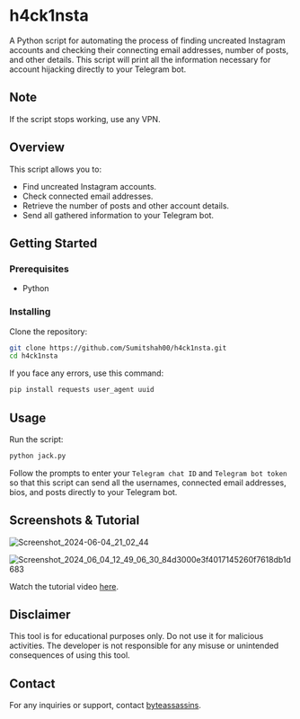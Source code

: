 
# h4ck1nsta

A Python script for automating the process of finding uncreated Instagram accounts and checking their connecting email addresses, number of posts, and other details. This script will print all the information necessary for account hijacking directly to your Telegram bot.

## Note

If the script stops working, use any VPN.

## Overview

This script allows you to:
- Find uncreated Instagram accounts.
- Check connected email addresses.
- Retrieve the number of posts and other account details.
- Send all gathered information to your Telegram bot.

## Getting Started

### Prerequisites

- Python

### Installing

Clone the repository:

```bash
git clone https://github.com/Sumitshah00/h4ck1nsta.git
cd h4ck1nsta
```

If you face any errors, use this command:

```bash
pip install requests user_agent uuid
```

## Usage

Run the script:

```bash
python jack.py
```

Follow the prompts to enter your `Telegram chat ID` and `Telegram bot token` so that this script can send all the usernames, connected email addresses, bios, and posts directly to your Telegram bot.

## Screenshots & Tutorial

![Screenshot_2024-06-04_21_02_44](https://github.com/Sumitshah00/h4ck1nsta/assets/149252561/30a180fb-41ea-43d0-9678-c47f1659c91a)

![Screenshot_2024_06_04_12_49_06_30_84d3000e3f4017145260f7618db1d683](https://github.com/Sumitshah00/h4ck1nsta/assets/149252561/6405852c-326c-4545-8842-5ad79f953d21)

Watch the tutorial video [here](https://www.youtube.com/embed/lrrdFX9mc-c).

## Disclaimer

This tool is for educational purposes only. Do not use it for malicious activities. The developer is not responsible for any misuse or unintended consequences of using this tool.


## Contact

For any inquiries or support, contact [byteassassins](https://www.instagram.com/byteassassins/).

